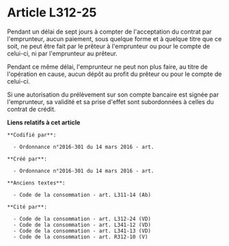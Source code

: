 # Article L312-25

Pendant un délai de sept jours à compter de l'acceptation du contrat par l'emprunteur, aucun paiement, sous quelque forme et
à quelque titre que ce soit, ne peut être fait par le prêteur à l'emprunteur ou pour le compte de celui-ci, ni par
l'emprunteur au prêteur.

Pendant ce même délai, l'emprunteur ne peut non plus faire, au titre de l'opération en cause, aucun dépôt au profit du
prêteur ou pour le compte de celui-ci.

Si une autorisation du prélèvement sur son compte bancaire est signée par l'emprunteur, sa validité et sa prise d'effet sont
subordonnées à celles du contrat de crédit.

**Liens relatifs à cet article**

	**Codifié par**:

	  - Ordonnance n°2016-301 du 14 mars 2016 - art.

	**Créé par**:

	  - Ordonnance n°2016-301 du 14 mars 2016 - art.

	**Anciens textes**:

	  - Code de la consommation - art. L311-14 (Ab)

	**Cité par**:

	  - Code de la consommation - art. L312-24 (VD)
	  - Code de la consommation - art. L341-12 (VD)
	  - Code de la consommation - art. L341-13 (VD)
	  - Code de la consommation - art. R312-10 (V)
